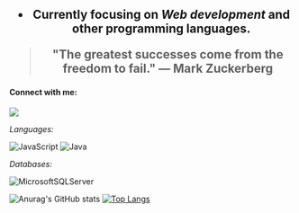 <h2 align="center" Hello world!&nbsp;🌎</h2>

- Currently focusing on *Web development* and other programming languages.


> "The greatest successes come from the freedom to fail."
> ― Mark Zuckerberg

#### Connect with me:

[<img src="https://img.shields.io/badge/LinkedIn-0077B5?style=for-the-badge&logo=linkedin&logoColor=white" />](https://www.linkedin.com/in/nataliaaraujodeoliveira1/)

*Languages:*

![JavaScript](https://img.shields.io/badge/javascript-%23323330.svg?style=for-the-badge&logo=javascript&logoColor=%23F7DF1E)
![Java](https://img.shields.io/badge/java-%23ED8B00.svg?style=for-the-badge&logo=java&logoColor=white)



*Databases:*

![MicrosoftSQLServer](https://img.shields.io/badge/Microsoft%20SQL%20Sever-CC2927?style=for-the-badge&logo=microsoft%20sql%20server&logoColor=white)

![Anurag's GitHub stats](https://github-readme-stats.vercel.app/api?username=httpnatalia&show_icons=true&theme=radical)
[![Top Langs](https://github-readme-stats.vercel.app/api/top-langs/?username=httpnatalia&layout=compact&langs_count=9&show_icons=true&theme=radical)](https://github.com/anuraghazra/github-readme-stats)
<!-- <div>
  <a href="https://github.com/httpnatalia">
  <img height="180em" src="https://github-readme-stats.vercel.app/api?username=httpnatalia&show_icons=true&theme=radical&include_all_commits=true&count_private=true"/>
  <img height="180em" src="https://github-readme-stats.vercel.app/api/top-langs/?username=httpnatalia&layout=compact&langs_count=8&theme=radical"/>
</div>
-->


